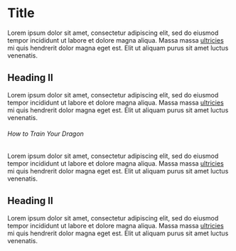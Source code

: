 # Title
Lorem ipsum dolor sit amet, consectetur adipiscing elit, sed do eiusmod tempor incididunt ut labore et dolore magna aliqua. Massa massa [ultricies](./id/) mi quis hendrerit dolor magna eget est. Elit ut aliquam purus sit amet luctus venenatis.

## Heading II
Lorem ipsum dolor sit amet, consectetur adipiscing elit, sed do eiusmod tempor incididunt ut labore et dolore magna aliqua. Massa massa [ultricies](./id/#how-to-train-your-dragon) mi quis hendrerit dolor magna eget est. Elit ut aliquam purus sit amet luctus venenatis.

###### How to Train Your Dragon
Lorem ipsum dolor sit amet, consectetur adipiscing elit, sed do eiusmod tempor incididunt ut labore et dolore magna aliqua. Massa massa [ultricies](./id/guide/) mi quis hendrerit dolor magna eget est. Elit ut aliquam purus sit amet luctus venenatis.

## Heading II
Lorem ipsum dolor sit amet, consectetur adipiscing elit, sed do eiusmod tempor incididunt ut labore et dolore magna aliqua. Massa massa [ultricies](./id/guide/#how-to-train-your-dragon) mi quis hendrerit dolor magna eget est. Elit ut aliquam purus sit amet luctus venenatis.